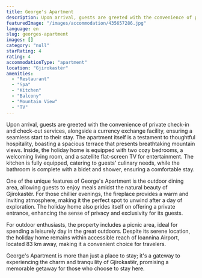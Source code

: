 ```yaml
---
title: George's Apartment
description: Upon arrival, guests are greeted with the convenience of private check-in and check-out services, alongside a currency exchange facility, ensuring a seamless st
featuredImage: "/images/accommodation/435657286.jpg"
language: en
slug: georges-apartment
images: []
category: "null"
starRating: 4
rating: 4
accommodationType: "apartment"
location: "Gjirokastër"
amenities:
  - "Restaurant"
  - "Spa"
  - "Kitchen"
  - "Balcony"
  - "Mountain View"
  - "TV"
---
```


Upon arrival, guests are greeted with the convenience of private check-in and check-out services, alongside a currency exchange facility, ensuring a seamless start to their stay. The apartment itself is a testament to thoughtful hospitality, boasting a spacious terrace that presents breathtaking mountain views. Inside, the holiday home is equipped with two cozy bedrooms, a welcoming living room, and a satellite flat-screen TV for entertainment. The kitchen is fully equipped, catering to guests' culinary needs, while the bathroom is complete with a bidet and shower, ensuring a comfortable stay.

One of the unique features of George's Apartment is the outdoor dining area, allowing guests to enjoy meals amidst the natural beauty of Gjirokastër. For those chillier evenings, the fireplace provides a warm and inviting atmosphere, making it the perfect spot to unwind after a day of exploration. The holiday home also prides itself on offering a private entrance, enhancing the sense of privacy and exclusivity for its guests.

For outdoor enthusiasts, the property includes a picnic area, ideal for spending a leisurely day in the great outdoors. Despite its serene location, the holiday home remains within accessible reach of Ioannina Airport, located 83 km away, making it a convenient choice for travelers.

George's Apartment is more than just a place to stay; it's a gateway to experiencing the charm and tranquility of Gjirokastër, promising a memorable getaway for those who choose to stay here.

